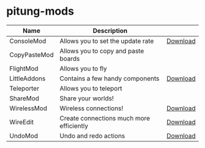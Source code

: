 # pitung-mods

| Name         | Description                         |                                                                        |
|--------------|-------------------------------------|:----------------------------------------------------------------------:|
| ConsoleMod   | Allows you to set the update rate   | [Download](https://github.com/pipe01/pitung-mods/releases/download/bin/RateEr.dll)|
| CopyPasteMod | Allows you to copy and paste boards | |
| FlightMod    | Allows you to fly                   | |
| LittleAddons | Contains a few handy components     | [Download](https://github.com/pipe01/pitung-mods/releases/download/bin/LittleAddons.dll)| 
| Teleporter   | Allows you to teleport              | |
| ShareMod     | Share your worlds!                  | |
| WirelessMod  | Wireless connections!               | [Download](https://github.com/pipe01/pitung-mods/releases/download/bin/WirelessMod.dll)|
| WireEdit     | Create connections much more efficiently | [Download](https://github.com/pipe01/pitung-mods/releases/download/bin/WireEdit.dll) |
| UndoMod      | Undo and redo actions               | [Download](https://github.com/pipe01/pitung-mods/releases/download/bin/UndoMod.dll) |
